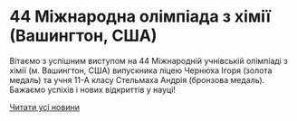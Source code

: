# 44 Міжнародна олімпіада з хімії (Вашингтон, США)

Вітаємо з успішним виступом на 44 Міжнародній учнівській олімпіаді з хімії (м. Вашингтон, США)  випускника ліцею Чернюха Ігоря (золота медаль) та учня 11-А класу Стельмаха Андрія (бронзова медаль). Бажаємо успіхів і нових відкриттів у науці!

[Читати усі новини](/news)

